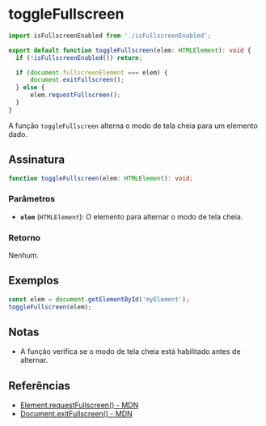 # toggleFullscreen

```typescript
import isFullscreenEnabled from './isFullscreenEnabled';

export default function toggleFullscreen(elem: HTMLElement): void {
  if (!isFullscreenEnabled()) return;

  if (document.fullscreenElement === elem) {
      document.exitFullscreen();
  } else {
      elem.requestFullscreen();
  }
}
```

A função `toggleFullscreen` alterna o modo de tela cheia para um elemento dado.

## Assinatura

```typescript
function toggleFullscreen(elem: HTMLElement): void;
```

### Parâmetros

- **`elem`** (`HTMLElement`): O elemento para alternar o modo de tela cheia.

### Retorno

Nenhum.

## Exemplos

```typescript
const elem = document.getElementById('myElement');
toggleFullscreen(elem);
```

## Notas

- A função verifica se o modo de tela cheia está habilitado antes de alternar.

## Referências

- [Element.requestFullscreen() - MDN](https://developer.mozilla.org/en-US/docs/Web/API/Element/requestFullscreen)
- [Document.exitFullscreen() - MDN](https://developer.mozilla.org/en-US/docs/Web/API/Document/exitFullscreen)
